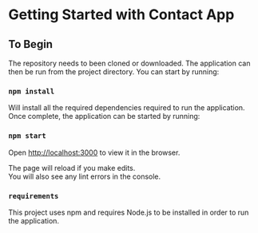 # Getting Started with Contact App

## To Begin

The repository needs to been cloned or downloaded. The application can then be run from the project directory. You can start by running:

### `npm install`

Will install all the required dependencies required to run the application. Once complete, the application can be started by running:

### `npm start`

Open [http://localhost:3000](http://localhost:3000) to view it in the browser.

The page will reload if you make edits.\
You will also see any lint errors in the console.

### `requirements`

This project uses npm and requires Node.js to be installed in order to run the application.
